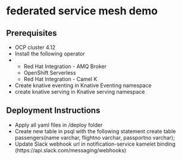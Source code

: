 # federated service mesh demo

## Prerequisites
<ul>
  <li> OCP cluster 4.12
  <li> Install the following operator
  <li> <ul>
         <li> Red Hat Integration - AMQ Broker
         <li> OpenShift Serverless
         <li> Red Hat Integration - Camel K 
       </ul>
  <li> Create knative eventing in Knative Eventing namespace
  <li> create knative serving in Knative serving namespace
</ul>

## Deployment Instructions
<ul>
  <li> Apply all yaml files in /deploy folder
  <li> Create new table in psql with the following statement
         create table passengers(name varchar, flightno varchar, passportno varchar);
  <li> Update Slack webhook url in notification-service kamelet binding (https://api.slack.com/messaging/webhooks)
</ul>


